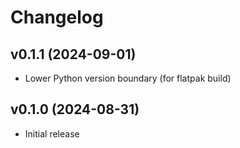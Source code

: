 # Changelog

## v0.1.1 (2024-09-01)

- Lower Python version boundary (for flatpak build)

## v0.1.0 (2024-08-31)

- Initial release
